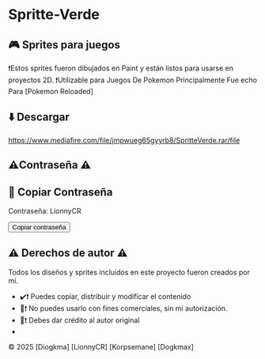 # Spritte-Verde
## 🎮 Sprites para juegos

❗Estos sprites fueron dibujados en Paint y están listos para usarse en proyectos 2D.
❗Utilizable para Juegos De Pokemon Principalmente Fue echo Para [Pokemon Reloaded]




## ⬇️ Descargar

https://www.mediafire.com/file/jmpwueg65gyyrb8/SpritteVerde.rar/file

## ⚠️Contraseña ⚠️

<!DOCTYPE html>
<html lang="es">
<head>
  <meta charset="UTF-8">
  <title>Copiar Contraseña</title>
</head>
<body>
  <h2>🔐 Copiar Contraseña</h2>
  <p id="pw">Contraseña: LionnyCR</p>
  <button onclick="copyText()">Copiar contraseña</button>

  <script>
    function copyText() {
      const text = document.getElementById("pw").innerText;
      navigator.clipboard.writeText(text).then(() => {
        alert("¡Contraseña copiada al portapapeles!");
      });
    }
  </script>
</body>
</html>

## ⚠️ Derechos de autor ⚠️

Todos los diseños y sprites incluidos en este proyecto fueron creados por mí.

- ✔️❗ Puedes copiar, distribuir y modificar el contenido  
- 🚫❗ No puedes usarlo con fines comerciales, sin mi autorización.
- 🧾❗ Debes dar crédito al autor original
- 

© 2025 [Diogkma]   [LionnyCR]   [Korpsemane]   [Dogkmax]
